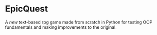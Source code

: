# EpicQuest
A *new* text-based rpg game made from scratch in Python for testing OOP fundamentals and making improvements to the original.
